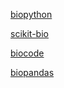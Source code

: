 [biopython](https://github.com/biopython/biopython)

[scikit-bio](https://github.com/biocore/scikit-bio)

[biocode](https://github.com/jorvis/biocode)

[biopandas](https://github.com/rasbt/biopandas)
